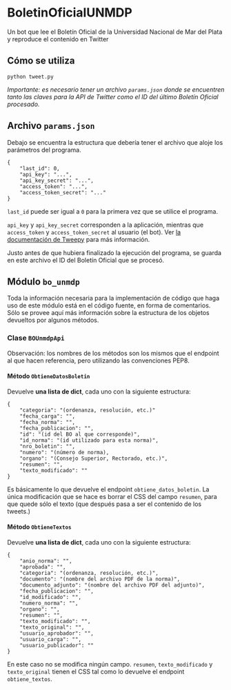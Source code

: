# BoletinOficialUNMDP
Un bot que lee el Boletín Oficial de la Universidad Nacional de Mar del Plata y reproduce el contenido en Twitter

## Cómo se utiliza
```
python tweet.py
```
*Importante: es necesario tener un archivo `params.json` donde se
encuentren tanto las claves para la API de Twitter como el ID del último
Boletín Oficial procesado.*

## Archivo `params.json`
Debajo se encuentra la estructura que debería tener el archivo que aloje
los parámetros del programa.

```
{
    "last_id": 0,
    "api_key": "...",
    "api_key_secret": "...",
    "access_token": "...",
    "access_token_secret": "..."
}
```

`last_id` puede ser igual a `0` para la primera vez que se
utilice el programa.

`api_key` y `api_key_secret` corresponden a la aplicación,
mientras que `access_token` y `access_token_secret` al usuario (el
bot). Ver [la documentación de Tweepy](https://docs.tweepy.org/en/latest/auth_tutorial.html) para más información.

Justo antes de que hubiera finalizado la ejecución del programa, se
guarda en este archivo el ID del Boletín Oficial que se procesó.

## Módulo `bo_unmdp`
Toda la información necesaria para la implementación de código que
haga uso de este módulo está en el código fuente, en forma de
comentarios. Sólo se provee aquí más información sobre la estructura de
los objetos devueltos por algunos métodos.
### Clase `BOUnmdpApi`
Observación: los nombres de los métodos son los mismos que el endpoint
al que hacen referencia, pero utilizando las convenciones PEP8.
#### Método `ObtieneDatosBoletin`
Devuelve **una lista de dict**, cada uno con la siguiente estructura:
```
{
    "categoria": "(ordenanza, resolución, etc.)"
    "fecha_carga": "",
    "fecha_norma": "",
    "fecha_publicacion": "",
    "id": "(id del BO al que corresponde)",
    "id_norma": "(id utilizado para esta norma)",
    "nro_boletin": "",
    "numero": "(número de norma),
    "organo": "(Consejo Superior, Rectorado, etc.)",
    "resumen": "",
    "texto_modificado": ""
}
```
Es básicamente lo que devuelve el endpoint `obtiene_datos_boletin`. La
única modificación que se hace es borrar el CSS del campo `resumen`,
para que quede sólo el texto (que después pasa a ser el contenido de los
tweets.)

#### Método `ObtieneTextos`
Devuelve **una lista de dict**, cada uno con la siguiente estructura:
```
{
    "anio_norma": "",
    "aprobada": "",
    "categoria": "(ordenanza, resolución, etc.)",
    "documento": "(nombre del archivo PDF de la norma)",
    "documento_adjunto": "(nombre del archivo PDF del adjunto)",
    "fecha_publicacion": "",
    "id_modificado": "",
    "numero_norma": "",
    "organo": "",
    "resumen": "",
    "texto_modificado": "",
    "texto_original": "",
    "usuario_aprobador": "",
    "usuario_carga": "",
    "usuario_publicador": ""
}
```
En este caso no se modifica ningún campo. `resumen`, `texto_modificado`
y `texto_original` tienen el CSS tal como lo devuelve el endpoint
`obtiene_textos`.

